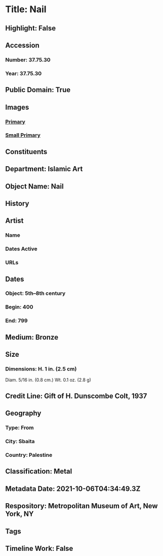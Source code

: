 # Title: Nail
## Highlight: False
## Accession
### Number: 37.75.30
### Year: 37.75.30
## Public Domain: True
## Images
### [Primary](https://images.metmuseum.org/CRDImages/is/original/sf37-75-30a.jpg)
### [Small Primary](https://images.metmuseum.org/CRDImages/is/web-large/sf37-75-30a.jpg)
## Constituents
## Department: Islamic Art
## Object Name: Nail
## History
## Artist
### Name
### Dates Active
### URLs
## Dates
### Object: 5th–8th century
### Begin: 400
### End: 799
## Medium: Bronze
## Size
### Dimensions: H. 1 in. (2.5 cm)
Diam. 5/16 in. (0.8 cm.)
Wt. 0.1 oz. (2.8 g)
## Credit Line: Gift of H. Dunscombe Colt, 1937
## Geography
### Type: From
### City: Sbaita
### Country: Palestine
## Classification: Metal
## Metadata Date: 2021-10-06T04:34:49.3Z
## Respository: Metropolitan Museum of Art, New York, NY
## Tags
## Timeline Work: False